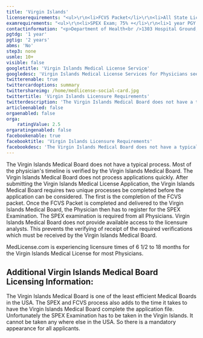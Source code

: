 ```yaml
---
title: 'Virgin Islands'
licenserequirements: "<ul>\r\n<li>FCVS Packet</li>\r\n<li>All State Licenses (past/present)</li>\r\n<li>SPEX Examination</li>\r\n<li>NPDB-HIPDB Report</li>\r\n</ul>"
examrequirements: "<ul>\r\n<li>SPEX Exam; 75% +</li>\r\n<li>1 year PGY for USA Grads</li>\r\n<li>2 years PGY for Non-USA Grads</li>\r\n</ul>"
contactinformation: "<p>Department of Health<br />1303 Hospital Ground, Suite 10<br />St. Thomas, VI 00802<br />Phone: (340) 774-0117<br />Fax: (340) 777-4001</p>\r\n<p><a href=\"http://www.fsmb.org/fcvs/state-specific-requirements-virgin-islands/\">FSMB V.I. Website</a></p>"
pgtdg: '1 year'
pgtig: '2 years'
abms: 'No'
step3: none
usmle: 10+
visible: false
googletitle: 'Virgin Islands Medical License Service'
googledesc: 'Virgin Islands Medical License Services for Physicians seeking to expedite the filing of a medical license applying with the Virgin Islands Medical Board'
twitterenable: true
twittercardoptions: summary
twittershareimg: /home/medlicense-social-card.jpg
twittertitle: 'Virgin Islands Licensure Requirements'
twitterdescription: 'The Virgin Islands Medical Board does not have a typical process. Most of the physician''s timeline is verified by the Virgin Islands Medical Board. Licensure times range from 6 1/2 to 18 months for the Virgin Islands Medical License for most Physicians.'
articleenabled: false
orgaenabled: false
orga:
    ratingValue: 2.5
orgaratingenabled: false
facebookenable: true
facebooktitle: 'Virgin Islands Licensure Requirements'
facebookdesc: 'The Virgin Islands Medical Board does not have a typical process. Most of the physician''s timeline is verified by the Virgin Islands Medical Board. Licensure times range from 6 1/2 to 18 months for the Virgin Islands Medical License for most Physicians.'
---
```


<p>The Virgin Islands Medical Board does not have a typical process. Most of the physician's timeline is verified by the Virgin Islands Medical Board. The Virgin Islands Medical Board does not process applications quickly. After submitting the Virgin Islands Medical License Application, the Virgin Islands Medical Board requires two unique processes be completed before the application can be considered. The first is the completion of the FCVS packet. Once the FCVS Packet is completed and delivered to the Virgin Islands Medical Board, the Physician then has to register for the SPEX Examination. The SPEX examination is required from all Physicians. Virgin Islands Medical Board does not provide available access to the licensure analysts. This prevents the verifying of receipt of the required verifications which must be received by the Virgin Islands Medical Board.</p>
<p>MedLicense.com is experiencing licensure times of 6 1/2 to 18 months for the Virgin Islands Medical License for most Physicians.</p>
<h2 id="mcetoc_1ce9nu4270">Additional Virgin Islands Medical Board Licensing Information:</h2>
<p>The Virgin Islands Medical Board is one of the least efficient Medical Boards in the USA. The SPEX and FCVS process also adds to the time it takes to have the Virgin Islands Medical Board complete the application file. Unfortunately the SPEX Examination has to be taken in the Virgin Islands. It cannot be taken any where else in the USA. So there is a mandatory appearance for all applicants.</p>
